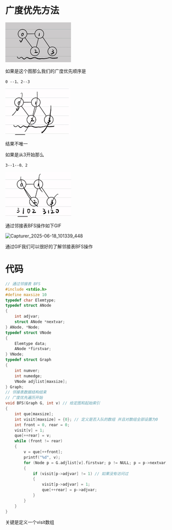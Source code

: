 # 广度优先方法

![image-20250618095811372](https://raw.githubusercontent.com/Xioaruan912/pic/main/image-20250618095811372.png)

如果是这个图那么我们的广度优先顺序是

```
0 --1、2--3
```

![image-20250618095841959](https://raw.githubusercontent.com/Xioaruan912/pic/main/image-20250618095841959.png)

结果不唯一

如果是从3开始那么

```
3--1--0、2
```

![image-20250618095921608](https://raw.githubusercontent.com/Xioaruan912/pic/main/image-20250618095921608.png)

通过邻接表BFS操作如下GIF

![Capturer_2025-06-18_101339_448](https://raw.githubusercontent.com/Xioaruan912/pic/main/Capturer_2025-06-18_101339_448.gif)

通过GIF我们可以很好的了解邻接表BFS操作

# 代码

```cpp
// 通过邻接表 BFS
#include <stdio.h>
#define maxsize 10
typedef char Elemtype;
typedef struct ANode
{
    int adjvar;
    struct ANode *nextvar;
} ANode, *Node;
typedef struct VNode
{
    Elemtype data;
    ANode *firstvar;
} VNode;
typedef struct Graph
{
    int numver;
    int numedge;
    VNode adjlist[maxsize];
} Graph;
// 邻接表数据结构结束
// 广度优先遍历开始
void BFS(Graph G, int v) // 给定图和起始索引
{
    int que[maxsize];
    int visit[maxsize] = {0}; // 定义是否入队的数组 并且对数组全部设置为0
    int front = 0, rear = 0;
    visit[v] = 1;
    que[++rear] = v;
    while (front != rear)
    {
        v = que[++front];
        printf("%d", v);
        for (Node p = G.adjlist[v].firstvar; p != NULL; p = p->nextvar)
        {
            if (visit[p->adjvar] != 1) // 如果没有访问过
            {
                visit[p->adjvar] = 1;
                que[++rear] = p->adjvar;
            }
        }
    }
}
```

关键是定义一个visit数组